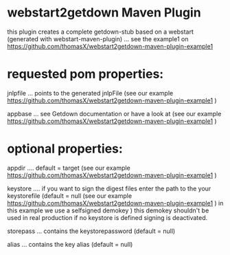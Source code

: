 # webstart2getdown Maven Plugin 

this plugin creates a complete getdown-stub based on a webstart (generated with webstart-maven-plugin) ... see the example1 on https://github.com/thomasX/webstart2getdown-maven-plugin-example1 

# requested pom properties: 

jnlpfile ... points to the generated jnlpFile (see our example https://github.com/thomasX/webstart2getdown-maven-plugin-example1 ) 

appbase ... see Getdown documentation or have a look at (see our example https://github.com/thomasX/webstart2getdown-maven-plugin-example1 ) 

# optional properties: 

appdir .... default = target    (see our example https://github.com/thomasX/webstart2getdown-maven-plugin-example1 ) 

keystore .... if you want to sign the digest files enter the path to the your keystorefile (default = null    (see our example https://github.com/thomasX/webstart2getdown-maven-plugin-example1 )  in this example we use a selfsigned demokey ) this demokey shouldn't be used in real production 
if no keystore is defined signing is deactivated. 

storepass ... contains the keystorepassword (default = null)

alias ... contains the key alias (default = null)








 
